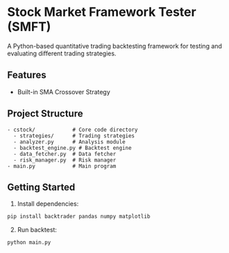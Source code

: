 # Stock Market Framework Tester (SMFT)

A Python-based quantitative trading backtesting framework for testing and evaluating different trading strategies.

## Features
- Built-in SMA Crossover Strategy

## Project Structure
```
- cstock/            # Core code directory
  - strategies/      # Trading strategies
  - analyzer.py      # Analysis module
  - backtest_engine.py # Backtest engine
  - data_fetcher.py  # Data fetcher
  - risk_manager.py  # Risk manager
- main.py            # Main program
```

## Getting Started

1. Install dependencies:
```bash
pip install backtrader pandas numpy matplotlib
```

2. Run backtest:
```bash
python main.py
```